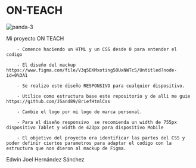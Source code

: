 # ON-TEACH
![panda-3](https://i.postimg.cc/fy7VXhBq/pandeichun.png)

Mi proyecto ON TEACH

        - Comence haciendo un HTML y un CSS desde 0 para entender el codigo
        
        - El diseño del mackup https://www.figma.com/file/V3q5EKMxoting5OUxNWTcS/Untitled?node-id=0%3A1
        
        - Se realizo este diseño RESPONSIVO para cualquier dispositivo.
        
        - Utilice como estructura base este repositorio y de alli me guie https://github.com/JSand89/BriefHtmlCss
        
        - Cambie el logo por mi logo de marca personal.
        
        - Para el diseño responsivo  se recomienda un width de 755px dispositivo Tablet y width de 423px para dispositivo Mobile
        
        - El objetivo del proyecto era identificar las partes del CSS y poder definir ciertos parametros para adaptar el codigo con la estructura que nos dieron al mackup de Figma.
        
       

Edwin Joel Hernández Sánchez
